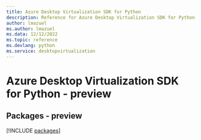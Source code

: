 ```yaml
---
title: Azure Desktop Virtualization SDK for Python
description: Reference for Azure Desktop Virtualization SDK for Python
author: lmazuel
ms.author: lmazuel
ms.data: 12/12/2022
ms.topic: reference
ms.devlang: python
ms.service: desktopvirtualization
---
```

# Azure Desktop Virtualization SDK for Python - preview
## Packages - preview
[!INCLUDE [packages](desktop-virtualization-index.md)]